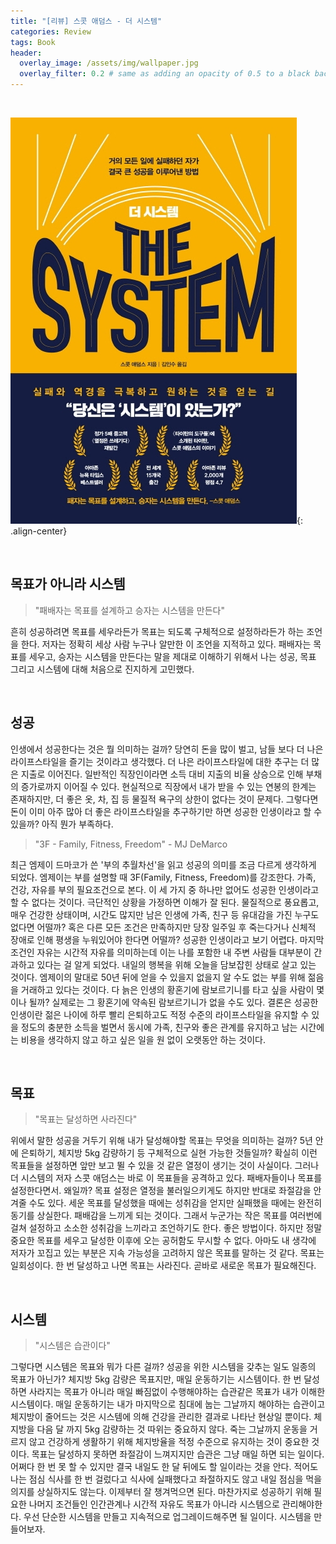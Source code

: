 ```yaml
---
title: "[리뷰] 스콧 애덤스 - 더 시스템"
categories: Review
tags: Book
header:
  overlay_image: /assets/img/wallpaper.jpg
  overlay_filter: 0.2 # same as adding an opacity of 0.5 to a black background
---
```


<br>

![png](/assets/img/common/the-system.jpg){: .align-center}

<br>


## 목표가 아니라 시스템

> "패배자는 목표를 설계하고 승자는 시스템을 만든다" 

흔히 성공하려면 목표를 세우라든가 목표는 되도록 구체적으로 설정하라든가 하는 조언을 한다. 저자는 정확히 세상 사람 누구나 알만한 이 조언을 지적하고 있다. 패배자는 목표를 세우고, 승자는 시스템을 만든다는 말을 제대로 이해하기 위해서 나는 성공, 목표 그리고 시스템에 대해 처음으로 진지하게 고민했다.

<br>

## 성공

인생에서 성공한다는 것은 뭘 의미하는 걸까? 당연히 돈을 많이 벌고, 남들 보다 더 나은 라이프스타일을 즐기는 것이라고 생각했다. 더 나은 라이프스타일에 대한 추구는 더 많은 지출로 이어진다. 일반적인 직장인이라면 소득 대비 지출의 비율 상승으로 인해 부채의 증가로까지 이어질 수 있다. 현실적으로 직장에서 내가 받을 수 있는 연봉의 한계는 존재하지만, 더 좋은 옷, 차, 집 등 물질적 욕구의 상한이 없다는 것이 문제다. 그렇다면 돈이 이미 아주 많아 더 좋은 라이프스타일을 추구하기만 하면 성공한 인생이라고 할 수 있을까? 아직 뭔가 부족하다. 

> "3F - Family, Fitness, Freedom" - MJ DeMarco

최근 엠제이 드마코가 쓴 '부의 추월차선'을 읽고 성공의 의미를 조금 다르게 생각하게 되었다. 엠제이는 부를 설명할 때 3F(Family, Fitness, Freedom)를 강조한다. 가족, 건강, 자유를 부의 필요조건으로 본다. 이 세 가지 중 하나만 없어도 성공한 인생이라고 할 수 없다는 것이다. 극단적인 상황을 가정하면 이해가 잘 된다. 물질적으로 풍요롭고, 매우 건강한 상태이며, 시간도 많지만 남은 인생에 가족, 친구 등 유대감을 가진 누구도 없다면 어떨까? 혹은 다른 모든 조건은 만족하지만 당장 일주일 후 죽는다거나 신체적 장애로 인해 평생을 누워있어야 한다면 어떨까? 성공한 인생이라고 보기 어렵다. 마지막 조건인 자유는 시간적 자유를 의미하는데 이는 나를 포함한 내 주변 사람들 대부분이 간과하고 있다는 걸 알게 되었다. 내일의 행복을 위해 오늘을 담보잡힌 상태로 살고 있는 것이다. 엠제이의 말대로 50년 뒤에 얻을 수 있을지 없을지 알 수도 없는 부를 위해 젊음을 거래하고 있다는 것이다. 다 늙은 인생의 황혼기에 람보르기니를 타고 싶을 사람이 몇이나 될까? 실제로는 그 황혼기에 약속된 람보르기니가 없을 수도 있다. 결론은 성공한 인생이란 젊은 나이에 하루 빨리 은퇴하고도 적정 수준의 라이프스타일을 유지할 수 있을 정도의 충분한 소득을 벌면서 동시에 가족, 친구와 좋은 관계를 유지하고 남는 시간에는 비용을 생각하지 않고 하고 싶은 일을 원 없이 오랫동안 하는 것이다. 

<br>

## 목표

> "목표는 달성하면 사라진다"

위에서 말한 성공을 거두기 위해 내가 달성해야할 목표는 무엇을 의미하는 걸까? 5년 안에 은퇴하기, 체지방 5kg 감량하기 등 구체적으로 실현 가능한 것들일까? 확실히 이런 목표들을 설정하면 앞만 보고 뛸 수 있을 것 같은 열정이 생기는 것이 사실이다. 그러나 더 시스템의 저자 스콧 애덤스는 바로 이 목표들을 공격하고 있다. 패배자들이나 목표를 설정한다면서. 왜일까? 목표 설정은 열정을 불러일으키게도 하지만 반대로 좌절감을 안겨줄 수도 있다. 세운 목표를 달성했을 때에는 성취감을 얻지만 실패했을 때에는 완전히 동기를 상실한다. 패배감을 느끼게 되는 것이다. 그래서 누군가는 작은 목표를 여러번에 걸쳐 설정하고 소소한 성취감을 느끼라고 조언하기도 한다. 좋은 방법이다. 하지만 정말 중요한 목표를 세우고 달성한 이후에 오는 공허함도 무시할 수 없다. 아마도 내 생각에 저자가 꼬집고 있는 부분은 지속 가능성을 고려하지 않은 목표를 말하는 것 같다. 목표는 일회성이다. 한 번 달성하고 나면 목표는 사라진다. 곧바로 새로운 목표가 필요해진다. 

<br>

## 시스템

> "시스템은 습관이다"

그렇다면 시스템은 목표와 뭐가 다른 걸까? 성공을 위한 시스템을 갖추는 일도 일종의 목표가 아닌가? 체지방 5kg 감량은 목표지만, 매일 운동하기는 시스템이다. 한 번 달성하면 사라지는 목표가 아니라 매일 빠짐없이 수행해야하는 습관같은 목표가 내가 이해한 시스템이다. 매일 운동하기는 내가 마지막으로 침대에 눕는 그날까지 해야하는 습관이고 체지방이 줄어드는 것은 시스템에 의해 건강을 관리한 결과로 나타난 현상일 뿐이다. 체지방을 다음 달 까지 5kg 감량하는 것 따위는 중요하지 않다. 죽는 그날까지 운동을 거르지 않고 건강하게 생활하기 위해 체지방율을 적정 수준으로 유지하는 것이 중요한 것이다. 목표는 달성하지 못하면 좌절감이 느껴지지만 습관은 그냥 매일 하면 되는 일이다. 어쩌다 한 번 못 할 수 있지만 결국 내일도 한 달 뒤에도 할 일이라는 것을 안다. 적어도 나는 점심 식사를 한 번 걸렀다고 식사에 실패했다고 좌절하지도 않고 내일 점심을 먹을 의지를 상실하지도 않는다. 이제부터 잘 챙겨먹으면 된다. 마찬가지로 성공하기 위해 필요한 나머지 조건들인 인간관계나 시간적 자유도 목표가 아니라 시스템으로 관리해야한다. 우선 단순한 시스템을 만들고 지속적으로 업그레이드해주면 될 일이다. 시스템을 만들어보자.